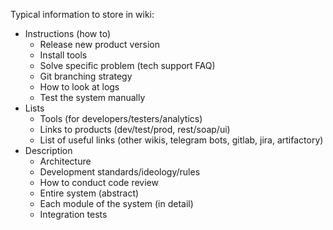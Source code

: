 Typical information to store in wiki:
* Instructions (how to)
    * Release new product version
    * Install tools
    * Solve specific problem (tech support FAQ)
    * Git branching strategy
    * How to look at logs
    * Test the system manually
* Lists
    * Tools (for developers/testers/analytics)
    * Links to products (dev/test/prod, rest/soap/ui)
    * List of useful links (other wikis, telegram bots, gitlab, jira, artifactory)
* Description
    * Architecture
    * Development standards/ideology/rules
    * How to conduct code review
    * Entire system (abstract)
    * Each module of the system (in detail)
    * Integration tests
